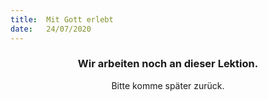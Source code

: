 ```yaml
---
title:  Mit Gott erlebt
date:   24/07/2020
---
```


### <center>Wir arbeiten noch an dieser Lektion.</center>
<center>Bitte komme später zurück.</center>